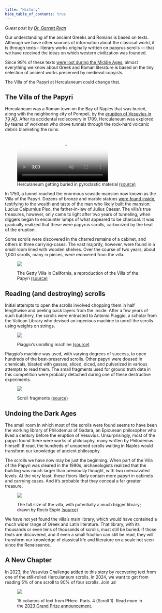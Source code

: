 ```yaml
---
title: "History"
hide_table_of_contents: true
---
```


<head>
  <html data-theme="dark" />

  <meta
    name="description"
    content="A $1,000,000+ machine learning and computer vision competition"
  />

  <meta property="og:type" content="website" />
  <meta property="og:url" content="https://scrollprize.org" />
  <meta property="og:title" content="Vesuvius Challenge" />
  <meta
    property="og:description"
    content="A $1,000,000+ machine learning and computer vision competition"
  />
  <meta
    property="og:image"
    content="https://scrollprize.org/img/social/opengraph.jpg"
  />

  <meta property="twitter:card" content="summary_large_image" />
  <meta property="twitter:url" content="https://scrollprize.org" />
  <meta property="twitter:title" content="Vesuvius Challenge" />
  <meta
    property="twitter:description"
    content="A $1,000,000+ machine learning and computer vision competition"
  />
  <meta
    property="twitter:image"
    content="https://scrollprize.org/img/social/opengraph.jpg"
  />
</head>

*Guest post by [Dr. Garrett Ryan](https://toldinstone.com/)*

Our understanding of the ancient Greeks and Romans is based on texts. Although we have other sources of information about the classical world, it is through texts – literary works originally written on papyrus scrolls — that we have received the ideas on which western civilization was founded.

Since 99% of these texts [were lost during the Middle Ages](https://www.youtube.com/watch?v=MMS6mPzcJ7I), almost everything we know about Greek and Roman literature is based on the tiny selection of ancient works preserved by medieval copyists.

The Villa of the Papyri at Herculaneum could change that.

## The Villa of the Papyri

Herculaneum was a Roman town on the Bay of Naples that was buried, along with the neighboring city of Pompeii, by the [eruption of Vesuvius in 79 AD](https://www.youtube.com/watch?v=n-Oaolcu8jQ). After its accidental rediscovery in 1709, Herculaneum was explored by teams of workmen who drove tunnels through the rock-hard volcanic debris blanketing the ruins.

<figure className="max-w-[100%]" style={{ overflow: "hidden" }}>
  <video autoPlay playsInline loop muted className="w-[100%]" poster="/img/background/vesuvius-pompeii-2014.png">
    <source src="/img/background/vesuvius-pompeii-2014.webm" type="video/webm"/>
    <source src="/img/background/vesuvius-pompeii-2014.mp4" type="video/mp4"/>
  </video>
  <figcaption className="mt-0">Herculaneum getting buried in pyroclastic material <a href="https://www.imdb.com/title/tt1921064/">(source)</a></figcaption>
</figure>

In 1750, a tunnel reached the enormous seaside mansion now known as the Villa of the Papyri. Dozens of bronze and marble statues [were found inside](https://www.youtube.com/watch?v=nm8Y8fDYKEc), testifying to the wealth and taste of the man who likely built the mansion: Lucius Calpurnius Piso, the father-in-law of Julius Caesar. The villa’s true treasures, however, only came to light after two years of tunneling, when diggers began to encounter lumps of what appeared to be charcoal. It was gradually realized that these were papyrus scrolls, carbonized by the heat of the eruption.

Some scrolls were discovered in the charred remains of a cabinet, and others in three carrying-cases. The vast majority, however, were found in a small room lined with wooden shelves. Over the course of two years, about 1,000 scrolls, many in pieces, were recovered from the villa.

<figure>

![](/img/background/Getty_Villa_exterior_small.webp)

<figcaption>The Getty Villa in California, a reproduction of the Villa of the Papyri <a href="https://commons.wikimedia.org/wiki/File:Henry_Pether_-_Eruzione_del_Vesuvio.webp">(source)</a></figcaption>
</figure>

## Reading (and destroying) scrolls

Initial attempts to open the scrolls involved chopping them in half lengthwise and peeling back layers from the inside. After a few years of such butchery, the scrolls were entrusted to Antonio Piaggio, a scholar from the Vatican Library who devised an ingenious machine to unroll the scrolls using weights on strings.

<figure>

![](/img/background/piaggio2.webp)

<figcaption>Piaggio’s unrolling machine <a href="https://commons.wikimedia.org/wiki/File:Abbot-Piaggio-machine-Herculaneum-papyri.jpg">(source)</a></figcaption>
</figure>

Piaggio’s machine was used, with varying degrees of success, to open hundreds of the best-preserved scrolls. Other papyri were doused in chemicals, blasted with gasses, sliced, diced, and pulverized in various attempts to read them. The small fragments used for ground truth data in this competition were probably detached during one of these destructive experiments.

<figure>

![](/img/background/fragments.webp)

<figcaption>Scroll fragments <a href="https://www2.cs.uky.edu/dri/herculaneum-papyrus-scrolls/">(source)</a></figcaption>
</figure>

## Undoing the Dark Ages

The small room in which most of the scrolls were found seems to have been the working library of Philodemus of Gadara, an Epicurean philosopher who lived a century before the eruption of Vesuvius. Unsurprisingly, most of the papyri found there were works of philosophy, many written by Philodemus himself. If read, the hundreds of unopened scrolls waiting in Naples would transform our knowledge of ancient philosophy.

The scrolls we have now may be just the beginning. When part of the Villa of the Papyri was cleared in the 1990s, archaeologists realized that the building was much larger than previously thought, with two unexcavated levels. At the very least, these floors likely contain more papyri in cabinets and carrying cases. And it’s probable that they conceal a far greater treasure.

<figure>

![](/img/background/rocio-espin-pinar-villa-papyri.webp)

<figcaption>The full size of the villa, with potentially a much bigger library; drawn by Rocío Espín <a href="https://www.artstation.com/rocioespin">(source)</a></figcaption>
</figure>

We have not yet found the villa’s main library, which would have contained a much wider range of Greek and Latin literature. That library, with its thousands or even tens of thousands of scrolls, must still be buried. If those texts are discovered, and if even a small fraction can still be read, they will transform our knowledge of classical life and literature on a scale not seen since the Renaissance.

## A New Chapter

In 2023, the Vesuvius Challenge added to this story by recovering text from one of the still-rolled Herculaneum scrolls.
In 2024, we want to get from reading 5% of one scroll to 90% of four scrolls.
Join us!

<figure>

![](/img/landing/scroll-full-min.webp)

<figcaption>15 columns of text from PHerc. Paris. 4 (Scroll 1). Read more in the <a href="grandprize">2023 Grand Prize announcement</a>.</figcaption>
</figure>